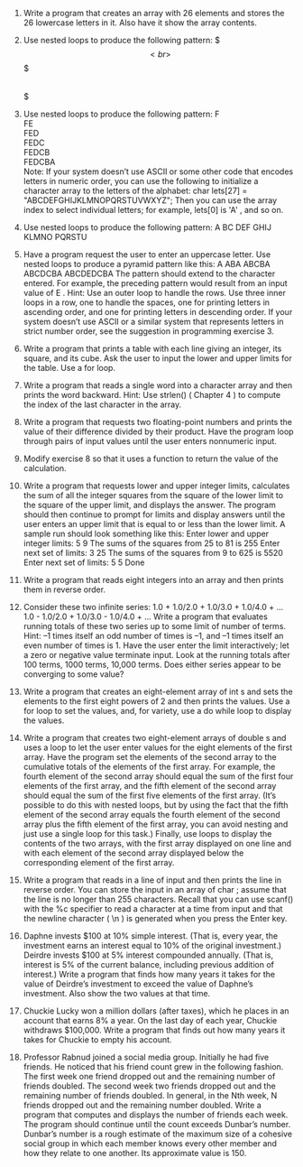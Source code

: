 1. Write a program that creates an array with 26 elements and stores the 26 lowercase
letters in it. Also have it show the array contents.

2. Use nested loops to produce the following pattern:
$<br>
$$<br>
$$$<br>
$$$$<br>
$$$$$<br>

3. Use nested loops to produce the following pattern:
F<br>
FE<br>
FED<br>
FEDC<br>
FEDCB<br>
FEDCBA<br>
Note: If your system doesn’t use ASCII or some other code that encodes letters in
numeric order, you can use the following to initialize a character array to the letters of
the alphabet:
char lets[27] = "ABCDEFGHIJKLMNOPQRSTUVWXYZ";
Then you can use the array index to select individual letters; for example, lets[0] is
'A' , and so on.

4. Use nested loops to produce the following pattern:
A
BC
DEF
GHIJ
KLMNO
PQRSTU

5. Have a program request the user to enter an uppercase letter. Use nested loops to produce
a pyramid pattern like this:
A
ABA
ABCBA
ABCDCBA
ABCDEDCBA
The pattern should extend to the character entered. For example, the preceding pattern
would result from an input value of E . Hint: Use an outer loop to handle the rows. Use
three inner loops in a row, one to handle the spaces, one for printing letters in ascending
order, and one for printing letters in descending order. If your system doesn’t use ASCII
or a similar system that represents letters in strict number order, see the suggestion in
programming exercise 3.

6. Write a program that prints a table with each line giving an integer, its square, and its
cube. Ask the user to input the lower and upper limits for the table. Use a for loop.

7. Write a program that reads a single word into a character array and then prints the word
backward. Hint: Use strlen() ( Chapter 4 ) to compute the index of the last character in
the array.

8. Write a program that requests two floating-point numbers and prints the value of their
difference divided by their product. Have the program loop through pairs of input values
until the user enters nonnumeric input.

9. Modify exercise 8 so that it uses a function to return the value of the calculation.

10. Write a program that requests lower and upper integer limits, calculates the sum of all
the integer squares from the square of the lower limit to the square of the upper limit,
and displays the answer. The program should then continue to prompt for limits and
display answers until the user enters an upper limit that is equal to or less than the lower
limit. A sample run should look something like this:
Enter lower and upper integer limits: 5 9
The sums of the squares from 25 to 81 is 255
Enter next set of limits: 3 25
The sums of the squares from 9 to 625 is 5520
Enter next set of limits: 5 5
Done

11. Write a program that reads eight integers into an array and then prints them in reverse
order.

12. Consider these two infinite series:
1.0 + 1.0/2.0 + 1.0/3.0 + 1.0/4.0 + ...
1.0 - 1.0/2.0 + 1.0/3.0 - 1.0/4.0 + ...
Write a program that evaluates running totals of these two series up to some limit of
number of terms. Hint: –1 times itself an odd number of times is –1, and –1 times itself
an even number of times is 1. Have the user enter the limit interactively; let a zero or
negative value terminate input. Look at the running totals after 100 terms, 1000 terms,
10,000 terms. Does either series appear to be converging to some value?

13. Write a program that creates an eight-element array of int s and sets the elements to the
first eight powers of 2 and then prints the values. Use a for loop to set the values, and,
for variety, use a do while loop to display the values.

14. Write a program that creates two eight-element arrays of double s and uses a loop to let
the user enter values for the eight elements of the first array. Have the program set the
elements of the second array to the cumulative totals of the elements of the first array.
For example, the fourth element of the second array should equal the sum of the first
four elements of the first array, and the fifth element of the second array should equal
the sum of the first five elements of the first array. (It’s possible to do this with nested
loops, but by using the fact that the fifth element of the second array equals the fourth
element of the second array plus the fifth element of the first array, you can avoid
nesting and just use a single loop for this task.) Finally, use loops to display the contents
of the two arrays, with the first array displayed on one line and with each element of the
second array displayed below the corresponding element of the first array.

15. Write a program that reads in a line of input and then prints the line in reverse order.
You can store the input in an array of char ; assume that the line is no longer than 255
characters. Recall that you can use scanf() with the %c specifier to read a character at
a time from input and that the newline character ( \n ) is generated when you press the
Enter key.

16. Daphne invests $100 at 10% simple interest. (That is, every year, the investment earns
an interest equal to 10% of the original investment.) Deirdre invests $100 at 5% interest
compounded annually. (That is, interest is 5% of the current balance, including previous
addition of interest.) Write a program that finds how many years it takes for the value
of Deirdre’s investment to exceed the value of Daphne’s investment. Also show the two
values at that time.

17. Chuckie Lucky won a million dollars (after taxes), which he places in an account that
earns 8% a year. On the last day of each year, Chuckie withdraws $100,000. Write a
program that finds out how many years it takes for Chuckie to empty his account.
18. Professor Rabnud joined a social media group. Initially he had five friends. He noticed
that his friend count grew in the following fashion. The first week one friend dropped
out and the remaining number of friends doubled. The second week two friends dropped
out and the remaining number of friends doubled. In general, in the Nth week, N friends
dropped out and the remaining number doubled. Write a program that computes and
displays the number of friends each week. The program should continue until the count
exceeds Dunbar’s number. Dunbar’s number is a rough estimate of the maximum size of
a cohesive social group in which each member knows every other member and how they
relate to one another. Its approximate value is 150.
